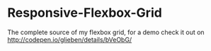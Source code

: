 # Responsive-Flexbox-Grid
The complete source of my flexbox grid, for a demo check it out on http://codepen.io/glieben/details/bVeObG/
